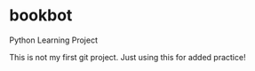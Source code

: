 # bookbot
Python Learning Project

This is not my first git project. Just using this for added practice!
